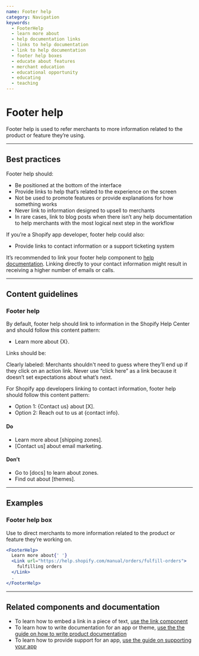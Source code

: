 ```yaml
---
name: Footer help
category: Navigation
keywords:
  - FooterHelp
  - learn more about
  - help documentation links
  - links to help documentation
  - link to help documentation
  - footer help boxes
  - educate about features
  - merchant education
  - educational opportunity
  - educating
  - teaching
---
```


# Footer help

Footer help is used to refer merchants to more information related to the product or feature they’re using.

---

## Best practices

Footer help should:

- Be positioned at the bottom of the interface
- Provide links to help that’s related to the experience on the screen
- Not be used to promote features or provide explanations for how something works
- Never link to information designed to upsell to merchants
- In rare cases, link to blog posts when there isn’t any help documentation to help merchants with the most logical next step in the workflow

If you’re a Shopify app developer, footer help could also:

- Provide links to contact information or a support ticketing system

It’s recommended to link your footer help component to [help documentation](/content/help-documentation). Linking directly to your contact information might result in receiving a higher number of emails or calls.

---

## Content guidelines

### Footer help

By default, footer help should link to information in the Shopify Help Center and should follow this content pattern:

- Learn more about {X}.

Links should be:

Clearly labeled: Merchants shouldn't need to guess where they’ll end up if they click on an action link. Never use “click here” as a link because it doesn’t set expectations about what’s next.

For Shopify app developers linking to contact information, footer help should follow this content pattern:

- Option 1: {Contact us} about [X].
- Option 2: Reach out to us at {contact info}.

<!-- usagelist -->

#### Do

- Learn more about [shipping zones].
- [Contact us] about email marketing.

#### Don’t

- Go to [docs] to learn about zones.
- Find out about [themes].

<!-- end -->

---

## Examples

### Footer help box

Use to direct merchants to more information related to the product or feature they’re working on.

```jsx
<FooterHelp>
  Learn more about{' '}
  <Link url="https://help.shopify.com/manual/orders/fulfill-orders">
    fulfilling orders
  </Link>
  .
</FooterHelp>
```

---

## Related components and documentation

- To learn how to embed a link in a piece of text, [use the link component](/components/link)
- To learn how to write documentation for an app or theme, [use the the guide on how to write product documentation](/content/help-documentation)
- To learn how to provide support for an app, [use the guide on supporting your app](https://help.shopify.com/en/api/app-store/being-successful-in-the-app-store/supporting-your-app)
